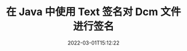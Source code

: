 ---
############################# Static ############################
layout: "auto-gen-signature"
date: 2022-03-01T15:12:22
draft: false
operation: Sign
signaturetype: Text
fileformat: Dcm
productName: Java
lang: zh
productCode: java
otherformats: pdf doc docx docm dot dotm dotx odt ott rtf xls xlsx xlsm xlsb csv ods ots xltx xltm ppt pptx pps ppsx odp otp potx potm pptm ppsm png jpg bmp gif tiff svg webp wmf
breadcrumb: Put Text signature on Dcm for Java

############################# Head ############################
head_title: "使用 Java 为 Dcm 文件创建文本电子签名"
head_description: "使用几行代码将 Text 电子签名放在 Java 的 Dcm 文件中。使用 GroupDocs 文档签名 API 对数十种文件格式进行签名。"

############################# Header ############################
title: "在 Java 中使用 Text 签名对 Dcm 文件进行签名"
description: "如何用几行 Java 代码添加 Text 签名"
bg_image: "https://cms.admin.containerize.com/templates/aspose/App_Themes/V3/images/bg/header1.png"
bg_overlay: false
button:
    enable: true

############################# SubMenu ############################
submenu:
    enable: true

    left:
        img_alt: "GroupDocs.Signature for Java"
        image: "https://cms.admin.containerize.com/templates/groupdocs/images/product-logos/90x90-noborder/groupdocs-signature-java.png"
        product: "GroupDocs.Signature"
        platform: "Java"



############################# About ############################
about:
    enable: true
    title: "关于 GroupDocs.Signature for Java API"
    content: |
        [GroupDocs.Signature for Java](https://products.groupdocs.com/signature/java/) 是用于数字文档电子签名的流行 API。可以使用文本、图像、数字证书、条形码、二维码、印章或元数据等签名。签名可以放在 PDF、MS Word 文档、MS Excel 工作簿、MS PowerPoint 演示文稿、Adobe Photoshop 文件和各种图像格式上。客户可以签署他们的文件并更新、搜索、验证、删除或预览放在这些文件上的电子签名。此外，还提供了许多签名定制的能力。
    

############################# Steps ############################
steps:
    enable: true
    title_left: "在 Java 中使用 Text 签署 Dcm 的步骤"
    content_left: |
        [GroupDocs.Signature for Java](https://products.groupdocs.com/signature/java/) 提供使用 Text 签名快速轻松地签署 Dcm 文档的能力。
        
        * 创建 Signature 类的实例，提供 Dcm 文件应该作为路径或内存流进行签名
        * 实例化 SignOptions 类并设置所有需要的数据。
        * 调用 Signature.Sign() 方法传递输出 Dcm 文件或内存流

    title_right: " 系统要求"
    content_right: |
        所有主要平台和操作系统都支持 GroupDocs.Signature for Java。在执行以下代码之前，请确保您的系统上安装了以下先决条件。

        * 操作系统：Microsoft Windows、Linux、MacOS
        * 开发环境：NetBeans, Intellij IDEA, Eclipse, etc.
        * Java runtime: J2SE 6.0 and above
        * 从 [Maven](https://repository.groupdocs.com/webapp/#/artifacts/browse/tree/General/repo/com/groupdocs/groupdocs-signature) 获取最新的 GroupDocs.Signature for Java
         
    code: |
        ```java    
                
        // Set up input Dcm file
        String filePath = "input.dcm";
        // Set up output file
        String outputFilePath = "output.dcm";

        // Instantiate Signature for input file
        Signature signature = new Signature(filePath);

        //Provide sign options
        TextSignOptions options = new TextSignOptions("John Smith");

        // set signature position
        options.setLeft(50);
        options.setTop(200);

        // sign Dcm document
        SignResult result = signature.sign(outputFilePath, options);

        ```

############################# Demos ############################
demos:
    enable: true
    title: "使用 Text 现场演示签署 Dcm 文档"
    content: |
       访问 [GroupDocs.Signature App](https://products.groupdocs.app/signature/family) 网站，立即使用各种签名为 Dcm 文件签名。免费在线演示等着你。          

############################# More Formats ############################
more_formats:
    enable: true
    title: "Java 的其他支持的 Text 签名"
    content: |
        "您还可以使用其他签名类型对 Dcm 进行签名。请参阅下面的列表。"
    format: 
       
       
back_to_top:
    enable: true
---